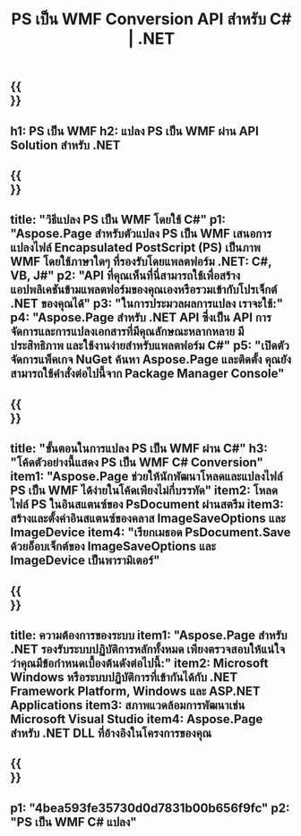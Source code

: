 ﻿---
translation: true
template: /_templates/_conversion-child-net.md
title: PS เป็น WMF Conversion API สำหรับ C# | .NET
url: /net/conversion/ps-to-wmf/
description: โค้ดตัวอย่างสำหรับการแปลง PS เป็น WMF C# ใช้โค้ดตัวอย่าง API สำหรับไฟล์แบตช์ PS เป็นการแปลง WMF ภายใน VB.NET, Asp.NET หรือแอปพลิเคชันที่ใช้ .NET
informat: PS
outformat: WMF
otherformats: XPS EPS
---

{{<section banner>}}
---
h1: PS เป็น WMF
h2: แปลง PS เป็น WMF ผ่าน API Solution สำหรับ .NET
---

{{<section overview>}}
---
title: "วิธีแปลง PS เป็น WMF โดยใช้ C#"
p1: "Aspose.Page สำหรับตัวแปลง PS เป็น WMF เสนอการแปลงไฟล์ Encapsulated PostScript (PS) เป็นภาพ WMF โดยใช้ภาษาใดๆ ที่รองรับโดยแพลตฟอร์ม .NET: C#, VB, J#"
p2: "API ที่คุณเห็นที่นี่สามารถใช้เพื่อสร้างแอปพลิเคชันข้ามแพลตฟอร์มของคุณเองหรือรวมเข้ากับโปรเจ็กต์ .NET ของคุณได้"
p3: "ในการประมวลผลการแปลง เราจะใช้:"
p4: "Aspose.Page สำหรับ .NET API ซึ่งเป็น API การจัดการและการแปลงเอกสารที่มีคุณลักษณะหลากหลาย มีประสิทธิภาพ และใช้งานง่ายสำหรับแพลตฟอร์ม C#"
p5: "เปิดตัวจัดการแพ็คเกจ NuGet ค้นหา Aspose.Page และติดตั้ง คุณยังสามารถใช้คำสั่งต่อไปนี้จาก Package Manager Console"
---

{{<section feature1>}}
---
title: "ขั้นตอนในการแปลง PS เป็น WMF ผ่าน C#"
h3: "โค้ดตัวอย่างนี้แสดง PS เป็น WMF C# Conversion"
item1: "Aspose.Page ช่วยให้นักพัฒนาโหลดและแปลงไฟล์ PS เป็น WMF ได้ง่ายในโค้ดเพียงไม่กี่บรรทัด"
item2: โหลดไฟล์ PS ในอินสแตนซ์ของ PsDocument ผ่านสตรีม
item3: สร้างและตั้งค่าอินสแตนซ์ของคลาส ImageSaveOptions และ ImageDevice
item4: "เรียกเมธอด PsDocument.Save ด้วยอ็อบเจ็กต์ของ ImageSaveOptions และ ImageDevice เป็นพารามิเตอร์"
---

{{<section feature2>}}
---
title: ความต้องการของระบบ
item1: "Aspose.Page สำหรับ .NET รองรับระบบปฏิบัติการหลักทั้งหมด เพียงตรวจสอบให้แน่ใจว่าคุณมีข้อกำหนดเบื้องต้นดังต่อไปนี้:"
item2: Microsoft Windows หรือระบบปฏิบัติการที่เข้ากันได้กับ .NET Framework Platform, Windows และ ASP.NET Applications
item3: สภาพแวดล้อมการพัฒนาเช่น Microsoft Visual Studio
item4: Aspose.Page สำหรับ .NET DLL ที่อ้างอิงในโครงการของคุณ
---

{{<section gist>}}
---
p1: "4bea593fe35730d0d7831b00b656f9fc"
p2: "PS เป็น WMF C# แปลง"
---

